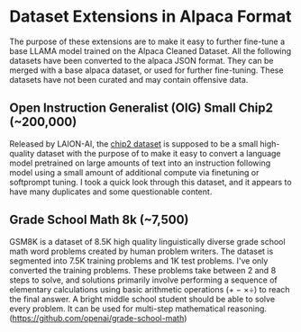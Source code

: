 # Dataset Extensions in Alpaca Format
The purpose of these extensions are to make it easy to further fine-tune a base LLAMA model trained on the Alpaca Cleaned Dataset. All the following datasets have been converted to the alpaca JSON format. They can be merged with a base alpaca dataset, or used for further fine-tuning. These datasets have not been curated and may contain offensive data.

## Open Instruction Generalist (OIG) Small Chip2 (~200,000)
Released by LAION-AI, the [chip2 dataset](https://github.com/LAION-AI/Open-Instruction-Generalist/tree/main/small_instruction_set) is supposed to be a small high-quality dataset with the purpose of  to make it easy to convert a language model pretrained on large amounts of text into an instruction following model using a small amount of additional compute via finetuning or softprompt tuning. I took a quick look through this dataset, and it appears to have many duplicates and some questionable content.

## Grade School Math 8k (~7,500)
GSM8K is a dataset of 8.5K high quality linguistically diverse grade school math word problems created by human problem writers. The dataset is segmented into 7.5K training problems and 1K test problems. I've only converted the training problems. These problems take between 2 and 8 steps to solve, and solutions primarily involve performing a sequence of elementary calculations using basic arithmetic operations (+ − ×÷) to reach the final answer. A bright middle school student should be able to solve every problem. It can be used for multi-step mathematical reasoning. (https://github.com/openai/grade-school-math)